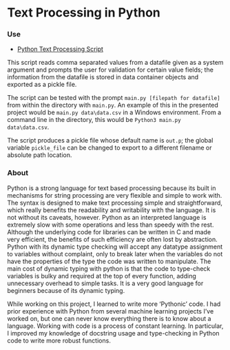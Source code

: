 # Text Processing in Python

### Use

* [Python Text Processing Script](https://github.com/Hikaito/NLP_Portfolio/blob/main/Project_1/main.py)

This script reads comma separated values from a datafile given as a system argument
and prompts the user for validation for certain value fields; the information from the datafile is
stored in data container objects and exported as a pickle file.

The script can be tested with the prompt `main.py [filepath for datafile]` from within the directory with `main.py`.
An example of this in the presented project would be `main.py data\data.csv` in a Windows environment.
From a command line in the directory, this would be `Python3 main.py data\data.csv`.

The script produces a pickle file whose default name is `out.p`; the global variable `pickle_file`
can be changed to export to a different filename or absolute path location.

### About
Python is a strong language for text based processing because its built in mechanisms for string processing are very flexible and simple to work with.
The syntax is designed to make text processing simple and straightforward, which really benefits the readability and writability with the language.
It is not without its caveats, however.
Python as an interpreted language is extremely slow with some operations and less than speedy with the rest.
Although the underlying code for libraries can be written in C and made very efficient, the benefits of such efficiency are often lost by abstraction.
Python with its dynamic type checking will accept any datatype assignment to variables without complaint, only to break later when the variables do not have the properties of the type the code was written to manipulate.
The main cost of dynamic typing with python is that the code to type-check variables is bulky and required at the top of every function, adding unnecessary overhead to simple tasks.
It is a very good language for beginners because of its dynamic typing.

While working on this project, I learned to write more ‘Pythonic’ code.
I had prior experience with Python from several machine learning projects I’ve worked on, but one can never know everything there is to know about a language.
Working with code is a process of constant learning.
In particular, I improved my knowledge of docstring usage and type-checking in Python code to write more robust functions.
